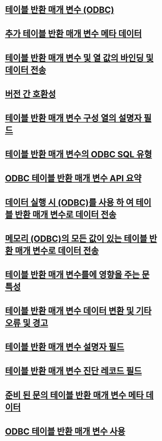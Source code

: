 # [테이블 반환 매개 변수 (ODBC)](table-valued-parameters-odbc.md)

# [추가 테이블 반환 매개 변수 메타 데이터](additional-table-valued-parameter-metadata.md)
# [테이블 반환 매개 변수 및 열 값의 바인딩 및 데이터 전송](binding-and-data-transfer-of-table-valued-parameters-and-column-values.md)
# [버전 간 호환성](cross-version-compatibility.md)
# [테이블 반환 매개 변수 구성 열의 설명자 필드](descriptor-fields-for-table-valued-parameter-constituent-columns.md)
# [테이블 반환 매개 변수의 ODBC SQL 유형](odbc-sql-type-for-table-valued-parameters.md)
# [ODBC 테이블 반환 매개 변수 API 요약](odbc-table-valued-parameter-api-summary.md)
# [데이터 실행 시 (ODBC)를 사용 하 여 테이블 반환 매개 변수로 데이터 전송](sending-data-as-a-table-valued-parameter-using-data-at-execution-odbc.md)
# [메모리 (ODBC)의 모든 값이 있는 테이블 반환 매개 변수로 데이터 전송](sending-data-as-a-table-valued-parameter-with-all-values-in-memory-odbc.md)
# [테이블 반환 매개 변수를에 영향을 주는 문 특성](statement-attributes-that-affect-table-valued-parameters.md)
# [테이블 반환 매개 변수 데이터 변환 및 기타 오류 및 경고](table-valued-parameter-data-conversion-and-other-errors-and-warnings.md)
# [테이블 반환 매개 변수 설명자 필드](table-valued-parameter-descriptor-fields.md)
# [테이블 반환 매개 변수 진단 레코드 필드](table-valued-parameter-diagnostic-record-fields.md)
# [준비 된 문의 테이블 반환 매개 변수 메타 데이터](table-valued-parameter-metadata-for-prepared-statements.md)
# [ODBC 테이블 반환 매개 변수 사용](uses-of-odbc-table-valued-parameters.md)

